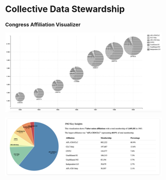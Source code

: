 # Collective Data Stewardship

### Congress Affiliation Visualizer
![Bubble Pie Chart](images/bubble-pie-chart.png)

![Individual Pie Chart](images/individual-pies.png)